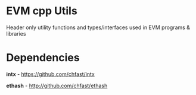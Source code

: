 # EVM cpp Utils

Header only utility functions and types/interfaces used in EVM programs & libraries

# Dependencies

**intx** - https://github.com/chfast/intx

**ethash** - http://github.com/chfast/ethash
